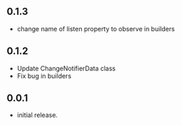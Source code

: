 ## 0.1.3

- change name of listen property to observe in builders 

## 0.1.2

- Update ChangeNotifierData class
- Fix bug in builders

## 0.0.1

- initial release.
